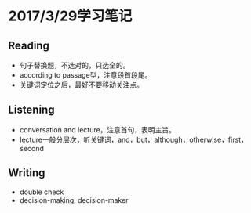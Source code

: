 # 2017/3/29学习笔记

## Reading
- 句子替换题，不选对的，只选全的。
- according to passage型，注意段首段尾。
- 关键词定位之后，最好不要移动关注点。

## Listening
- conversation and lecture，注意首句，表明主旨。
- lecture一般分层次，听关键词，and，but，although，otherwise，first，second

## Writing
- double check
- decision-making, decision-maker
